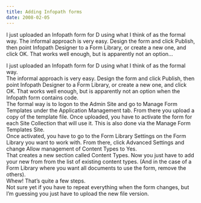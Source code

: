```yaml
---
title: Adding Infopath forms
date: 2008-02-05
---
```


I just uploaded an Infopath form for D using what I think of as the formal way. The informal approach is very easy. Design the form and click Publish, then point Infopath Designer to a Form Library, or create a new one, and click OK. That works well enough, but is apparently not an option…


<!-- end -->

<div>
<div>I just uploaded an Infopath form for D using what I think of as the  formal way.</div>
<div> </div>
<div>The informal approach is very easy.  Design the form and click Publish,  then point Infopath Designer to a Form Library, or create a new one, and click  OK.  That works well enough, but is apparently not an option when the Infopath  form contains code.</div>
<div> </div>
<div>The formal way is to logon to the Admin Site and go to Manage Form  Templates under the Application Management tab.  From there you upload a copy of  the template file.  Once uploaded, you have to activate the form for each Site  Collection that will use it.  This is also done via the Manage Form Templates  Site.</div>
<div> </div>
<div>Once activated, you have to go to the Form Library Settings on the Form  Library you want to work with.  From there, click Advanced Settings and change  Allow management of Content Types to Yes.</div>
<div>That creates a new section called Content Types.   Now you just have to add  your new from from the list of existing content types.  (And in the case of a  Form Library where you want all documents to use the form, remove the  others).</div>
<div>Whew!  That’s quite a few steps.</div>
<div> </div>
<div>Not sure yet if you have to repeat everything when the form changes, but  I’m guessing you just have to upload the new file version.</div>
</div>

